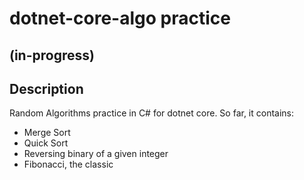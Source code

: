 # dotnet-core-algo practice
## (in-progress)
## Description

Random Algorithms practice in C# for dotnet core. 
So far, it contains:
- Merge Sort
- Quick Sort
- Reversing binary of a given integer
- Fibonacci, the classic
